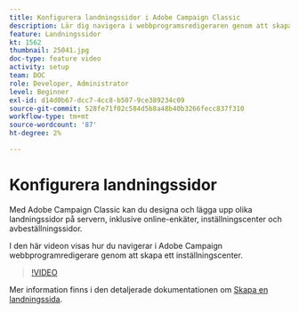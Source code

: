 ```yaml
---
title: Konfigurera landningssidor i Adobe Campaign Classic
description: Lär dig navigera i webbprogramsredigeraren genom att skapa ett inställningscenter.
feature: Landningssidor
kt: 1562
thumbnail: 25041.jpg
doc-type: feature video
activity: setup
team: DOC
role: Developer, Administrator
level: Beginner
exl-id: d14d0b67-dcc7-4cc8-b507-9ce389234c09
source-git-commit: 528fe71f02c584d5b8a48b40b3266fecc837f310
workflow-type: tm+mt
source-wordcount: '87'
ht-degree: 2%

---
```


# Konfigurera landningssidor

Med Adobe Campaign Classic kan du designa och lägga upp olika landningssidor på servern, inklusive online-enkäter, inställningscenter och avbeställningssidor.

I den här videon visas hur du navigerar i Adobe Campaign webbprogramredigerare genom att skapa ett inställningscenter.

>[!VIDEO](https://video.tv.adobe.com/v/25041?quality=12)

Mer information finns i den detaljerade dokumentationen om [Skapa en landningssida](https://experienceleague.adobe.com/docs/campaign-classic/using/designing-content/editing-html-content/creating-a-landing-page.html).
